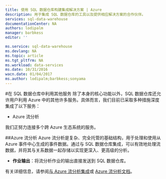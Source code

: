 ```yaml
---
title: 使用 SQL 数据仓库构建集成解决方案 | Azure
description: 用于集成 SQL 数据仓库的工具以及提供相应解决方案的合作伙伴。
services: sql-data-warehouse
documentationCenter: NA
authors: lodipalm
manager: barbkess
editor: ''

ms.service: sql-data-warehouse
ms.devlang: NA
ms.topic: article
ms.tgt_pltfrm: NA
ms.workload: data-services
ms.date: 10/31/2016
wacn.date: 01/04/2017
ms.author: lodipalm;barbkess;sonyama
---
```


#在 SQL 数据仓库中利用其他服务
除了本身的核心功能以外，SQL 数据仓库还允许用户利用 Azure 中的其他许多服务。具体而言，我们目前已采取多种措施深度集成了以下服务：

+ Azure 流分析

我们正努力连接多个跨 Azure 生态系统的服务。

##Azure 流分析
Azure 流分析是复杂、完全托管的基础结构，用于处理和使用从 Azure 事件中心生成的事件数据。通过与 SQL 数据仓库集成，可以有效地处理流数据，并将其与关系数据一起存储以实现更深入、更高级的分析。

+ **作业输出**：将流分析作业的输出直接发送到 SQL 数据仓库。

有关详细信息，请参阅[与 Azure 流分析集成](./sql-data-warehouse-integrate-azure-stream-analytics.md)或 [Azure 流分析文档](../stream-analytics/index.md)。

<!--Image references-->

<!--Article references-->
[development overview]: ./sql-data-warehouse-overview-develop.md

[Azure Data Factory]: /documentation/articles/sql-data-warehouse-integrate-azure-data-factory/
[Azure Machine Learning]: /documentation/articles/sql-data-warehouse-integrate-azure-machine-learning/
[Azure Stream Analytics]: ./sql-data-warehouse-integrate-azure-stream-analytics.md
[Power BI]: /documentation/articles/sql-data-warehouse-integrate-power-bi/

<!--MSDN references-->

<!--Other Web references-->

<!---HONumber=Mooncake_Quality_Review_0104_2017-->